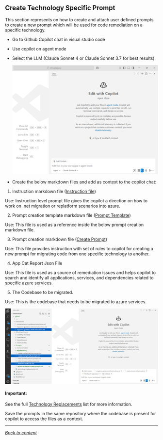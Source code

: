 ﻿## Create Technology Specific Prompt

This section represents on how to create and attach user defined prompts to create a new prompt which will be used for code remediation on a specific technology.

- Go to Github Copilot chat in visual studio code
- Use copilot on agent mode
- Select the LLM (Claude Sonnet 4 or Claude Sonnet 3.7 for best results).

  ![Agent](./images/agent.png)

- Create the below markdown files and add as context to the copilot chat:

1. Instruction markdown file ([Instruction file](./prompts/UserDefinedPrompts/migration-guidance.netfx.instructions.md))

Use: Instruction level prompt file gives the copilot a direction on how to work on .net migration or replatform scenarios into azure.

2. Prompt creation template markdown file ([Prompt Template](./prompts/UserDefinedPrompts/PROMPT_TEMPLATE.md))

Use: This file is used as a reference inside the below prompt creation markdown file.

3. Prompt creation markdown file ([Create Prompt](./prompts/UserDefinedPrompts/create-prompt.netfx.prompt.md))

Use: This file provides instruction with set of rules to copilot for creating a new prompt for migrating code from one specific technology to another.

4. App Cat Report Json File

Use: This file is used as a source of remediation issues and helps copilot to search and identify all applications, services, and dependencies related to specific azure services.

5. The Codebase to be migrated.

Use: This is the codebase that needs to be migrated to azure services.

   ![File and LLM Selection](./images/fileselection.png)


#### Important:

See the full [Technology Replacements](./prompts/UserDefinedPrompts/technology-replacements.md) list for more information.

Save the prompts in the same repository where the codebase is present for copilot to access the files as a context.

---

[*Back to content*](README.md)